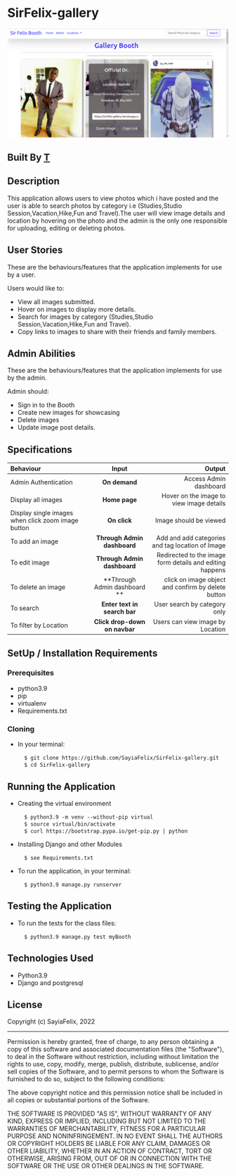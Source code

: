 # SirFelix-gallery

![SirFelix-gallery](/media/images/booth.png)

## Built By [T](https://github.com/SayiaFelix/)

## Description
This application allows users to view photos which i have posted and the user is able to search photos by category i.e (Studies,Studio Session,Vacation,Hike,Fun and Travel).The user will view image details and location by hovering on the photo and the admin is the only one responsible for uploading, editing or deleting photos.

## User Stories
These are the behaviours/features that the application implements for use by a user.

Users would like to:
* View all images submitted.
* Hover on images to display more details.
* Search for images by category (Studies,Studio Session,Vacation,Hike,Fun and Travel).
* Copy links to images to share with their friends and family members.

## Admin Abilities
These are the behaviours/features that the application implements for use by the admin.

Admin should:
* Sign in to the Booth
* Create new images for showcasing
* Delete images
* Update image post details.


## Specifications
| Behaviour | Input | Output |
| :---------------- | :---------------: | ------------------: |
| Admin Authentication | **On demand** | Access Admin dashboard |
| Display all images | **Home page** | Hover on the image to view image details |
| Display single images when click zoom image button| **On  click** | Image should be viewed|
| To add an image  | **Through Admin dashboard** | Add and add categories and tag location of Image|
| To edit image  | **Through Admin dashboard** | Redirected to the  image form details and editing happens|
| To delete an image  | **Through Admin dashboard ** | click on image object and confirm by delete button|
| To search  | **Enter text in search bar** | User search by category only|
| To filter by Location  | **Click drop-down on navbar** | Users can view image by Location|


## SetUp / Installation Requirements
### Prerequisites
* python3.9
* pip
* virtualenv
* Requirements.txt

### Cloning
* In your terminal:

        $ git clone https://github.com/SayiaFelix/SirFelix-gallery.git
        $ cd SirFelix-gallery

## Running the Application
* Creating the virtual environment

        $ python3.9 -m venv --without-pip virtual
        $ source virtual/bin/activate
        $ curl https://bootstrap.pypa.io/get-pip.py | python

* Installing Django and other Modules

        $ see Requirements.txt

* To run the application, in your terminal:

        $ python3.9 manage.py runserver

## Testing the Application
* To run the tests for the class files:

        $ python3.9 manage.py test myBooth

## Technologies Used
* Python3.9
* Django and postgresql

## License

Copyright (c) SayiaFelix, 2022

------------

Permission is hereby granted, free of charge, to any person obtaining a copy of this software and associated documentation files (the "Software"), to deal in the Software without restriction, including without limitation the rights to use, copy, modify, merge, publish, distribute, sublicense, and/or sell copies of the Software, and to permit persons to whom the Software is furnished to do so, subject to the following conditions:

The above copyright notice and this permission notice shall be included in all copies or substantial portions of the Software.

THE SOFTWARE IS PROVIDED "AS IS", WITHOUT WARRANTY OF ANY KIND, EXPRESS OR IMPLIED, INCLUDING BUT NOT LIMITED TO THE WARRANTIES OF MERCHANTABILITY, FITNESS FOR A PARTICULAR PURPOSE AND NONINFRINGEMENT. IN NO EVENT SHALL THE AUTHORS OR COPYRIGHT HOLDERS BE LIABLE FOR ANY CLAIM, DAMAGES OR OTHER LIABILITY, WHETHER IN AN ACTION OF CONTRACT, TORT OR OTHERWISE, ARISING FROM, OUT OF OR IN CONNECTION WITH THE SOFTWARE OR THE USE OR OTHER DEALINGS IN THE SOFTWARE.